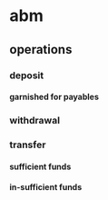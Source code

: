 # abm
## operations
### deposit
#### garnished for payables
### withdrawal
### transfer
#### sufficient funds
#### in-sufficient funds
